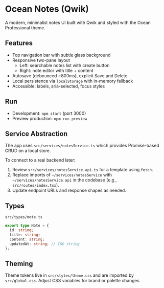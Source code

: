 # Ocean Notes (Qwik)

A modern, minimalist notes UI built with Qwik and styled with the Ocean Professional theme.

## Features
- Top navigation bar with subtle glass background
- Responsive two-pane layout
  - Left: searchable notes list with create button
  - Right: note editor with title + content
- Autosave (debounced ~800ms), explicit Save and Delete
- Local persistence via `localStorage` with in-memory fallback
- Accessible: labels, aria-selected, focus styles

## Run
- Development: `npm start` (port 3000)
- Preview production: `npm run preview`

## Service Abstraction
The app uses `src/services/notesService.ts` which provides Promise-based CRUD on a local store.

To connect to a real backend later:
1. Review `src/services/notesService.api.ts` for a template using `fetch`.
2. Replace imports of `~/services/notesService` with `~/services/notesService.api` in the codebase (e.g., `src/routes/index.tsx`).
3. Update endpoint URLs and response shapes as needed.

## Types
`src/types/note.ts`
```ts
export type Note = {
  id: string;
  title: string;
  content: string;
  updatedAt: string; // ISO string
};
```

## Theming
Theme tokens live in `src/styles/theme.css` and are imported by `src/global.css`. Adjust CSS variables for brand or palette changes.
